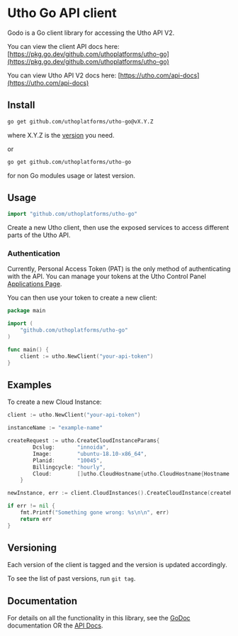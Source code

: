 # Utho Go API client

Godo is a Go client library for accessing the Utho API V2.

You can view the client API docs here: [https://pkg.go.dev/github.com/uthoplatforms/utho-go](https://pkg.go.dev/github.com/uthoplatforms/utho-go)

You can view Utho API V2 docs here: [https://utho.com/api-docs](https://utho.com/api-docs)

## Install
```sh
go get github.com/uthoplatforms/utho-go@vX.Y.Z
```

where X.Y.Z is the [version](https://github.com/uthoplatforms/utho-go/releases) you need.

or
```sh
go get github.com/uthoplatforms/utho-go
```
for non Go modules usage or latest version.

## Usage

```go
import "github.com/uthoplatforms/utho-go"
```

Create a new Utho client, then use the exposed services to
access different parts of the Utho API.

### Authentication

Currently, Personal Access Token (PAT) is the only method of
authenticating with the API. You can manage your tokens
at the Utho Control Panel [Applications Page](https://console.utho.com/api).

You can then use your token to create a new client:

```go
package main

import (
    "github.com/uthoplatforms/utho-go"
)

func main() {
    client := utho.NewClient("your-api-token")
}
```

## Examples


To create a new Cloud Instance:

```go
client := utho.NewClient("your-api-token")

instanceName := "example-name"

createRequest := utho.CreateCloudInstanceParams{
		Dcslug:       "innoida",
		Image:        "ubuntu-18.10-x86_64",
		Planid:       "10045",
		Billingcycle: "hourly",
		Cloud:        []utho.CloudHostname{utho.CloudHostname{Hostname: instanceName}},
	}

newInstance, err := client.CloudInstances().CreateCloudInstance(createRequest)

if err != nil {
    fmt.Printf("Something gone wrong: %s\n\n", err)
    return err
}
```

## Versioning

Each version of the client is tagged and the version is updated accordingly.

To see the list of past versions, run `git tag`.


## Documentation

For details on all the functionality in this library, see the [GoDoc](http://godoc.org/github.com/uthoplatforms/utho-go) documentation OR the [API Docs](https://utho.com/api-docs).
